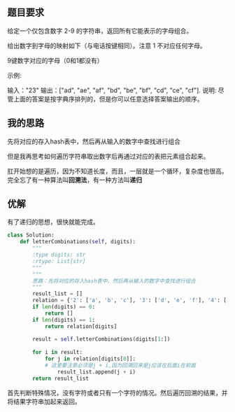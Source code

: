 ## 题目要求
给定一个仅包含数字 2-9 的字符串，返回所有它能表示的字母组合。

给出数字到字母的映射如下（与电话按键相同）。注意 1 不对应任何字母。

9键数字对应的字母（0和1都没有）

示例:

输入："23"
输出：["ad", "ae", "af", "bd", "be", "bf", "cd", "ce", "cf"].
说明:
尽管上面的答案是按字典序排列的，但是你可以任意选择答案输出的顺序。
## 我的思路
先将对应的存入hash表中，然后再从输入的数字中查找进行组合

但是我再思考如何遍历字符串取出数字后再通过对应的表把元素组合起来。

肛开始想的是遍历，因为不知道长度，而且，一层就是一个循环，复杂度也很高。完全忘了有一种算法叫**回溯法**，有一种方法叫**递归**
## 优解
有了递归的思想，很快就能完成。
```python
class Solution:
    def letterCombinations(self, digits):
        """
        :type digits: str
        :rtype: List[str]
        """
        """
        思路：先将对应的存入hash表中，然后再从输入的数字中查找进行组合
        """
        result_list = []
        relation = {'2': ['a', 'b', 'c'], '3': ['d', 'e', 'f'], '4': ['g', 'h', 'i'], '5': ['j', 'k', 'l'], '6': ['m', 'n', 'o'], '7': ['p', 'q', 'r', 's'], '8': ['t', 'u', 'v'], '9': ['w', 'x',  'y', 'z']}
        if len(digits) == 0:
            return []
        if len(digits) == 1:
            return relation[digits]
        
        result = self.letterCombinations(digits[1:])
        
        for i in result:
            for j in relation[digits[0]]:
            # 这里要注意必须是j + i,因为回溯回来是j应该在后面i在前面
                result_list.append(j + i)
        return result_list
```
首先判断特殊情况，没有字符或者只有一个字符的情况。然后遍历回溯的结果，并将结果字符串加起来返回。